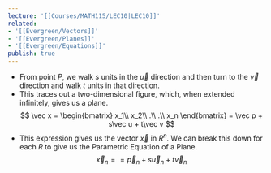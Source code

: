 ```yaml
---
lecture: '[[Courses/MATH115/LEC10|LEC10]]'
related:
- '[[Evergreen/Vectors]]'
- '[[Evergreen/Planes]]'
- '[[Evergreen/Equations]]'
publish: true
---
```


- From point $P$, we walk $s$ units in the $\vec u$ direction and then turn to the $\vec v$ direction and walk $t$ units in that direction.
- This traces out a two-dimensional figure, which, when extended infinitely, gives us a plane.
$$
\vec x =
\begin{bmatrix}
x_1\\
x_2\\
.\\ .\\
x_n
\end{bmatrix}
= \vec p + s\vec u + t\vec v
$$
- This expression gives us the vector $\vec x$ in $R^n$. We can break this down for each $R$ to give us the Parametric Equation of a Plane.
$$
\vec x_n =
= \vec p_n + s\vec u_n + t\vec v_n
$$